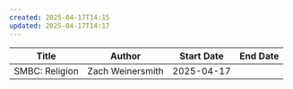 ```yaml
---
created: 2025-04-17T14:15
updated: 2025-04-17T14:17
---
```


| Title          | Author           | Start Date | End Date |
| -------------- | ---------------- | ---------- | -------- |
| SMBC: Religion | Zach Weinersmith | 2025-04-17 |          |
